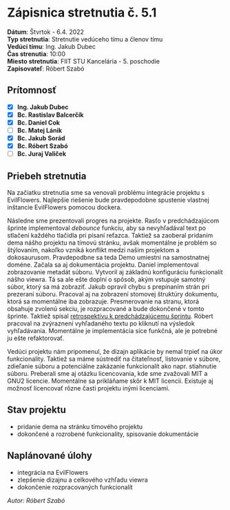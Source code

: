 # Zápisnica stretnutia č. 5.1

**Dátum**: Štvrtok - 6.4. 2022  
**Typ stretnutia**: Stretnutie vedúceho tímu a členov tímu  
**Vedúci tímu**: Ing. Jakub Dubec  
**Čas strenutia**: 10:00  
**Miesto stretnutia**: FIIT STU Kancelária - 5. poschodie  
**Zapisovateľ**: Róbert Szabó

## Prítomnosť

- [x] **Ing. Jakub Dubec**
- [x] **Bc. Rastislav Balcerčík**
- [x] **Bc. Daniel Cok**
- [ ] **Bc. Matej Lánik**
- [x] **Bc. Jakub Sorád**
- [x] **Bc. Róbert Szabó**
- [ ] **Bc. Juraj Valiček**

## Priebeh stretnutia

Na začiatku stretnutia sme sa venovali problému integrácie projektu s EvilFlowers. Najlepšie riešenie bude pravdepodobne spustenie vlastnej inštancie EvilFlowers pomocou dockera. 

Následne sme prezentovali progres na projekte. Rasťo v predchádzajúcom šprinte implementoval *debounce* funkciu, aby sa nevyhľadával text po stlačení každého tlačidla pri písaní reťazca. Taktiež sa zaoberal pridaním dema nášho projektu na tímovú stránku, avšak momentálne je problém so štýlovaním, nakoľko vzniká konflikt medzi našim projektom a dokosaurusom. Pravdepodbne sa teda Demo umiestni na samostnatnej doméne. Začala sa aj dokumentácia projektu. Daniel implementoval zobrazovanie metadát súboru. Vytvoril aj základnú konfiguráciu funkcionalít nášho viewra. Tá sa ale ešte doplní o spôsob, akým vstupuje samotný súbor, ktorý sa má zobraziť. Jakub opravil chybu s prepínaním strán pri prezeraní súboru. Pracoval aj na zobrazení stomovej štruktúry dokumentu, ktorá sa momentálne iba zobrazuje. Presmerovanie na stranu, ktorá obsahuje zvolenú sekciu, je rozpracované a bude dokončené v tomto šprinte. Taktiež spísal [retrospektívu k predchádzajúcemu šprintu](../../retrospective/sprint7.md). Róbert pracoval na zvýraznení vyhľadaného textu po kliknutí na výsledok vyhľadávania. Momentálne je implementácia síce funkčná, ale je potrebné ju ešte refaktorovať. 

Vedúci projektu nám pripomenul, že dizajn aplikácie by nemal trpieť na úkor funkcionality. Taktiež sa máme sústrediť na čitateľnosť, listovanie v súbore, zdieľanie súboru a potenciálne zakázanie funkcionalít ako napr. stiahnutie súboru. Preberali sme aj otázku licencovania, kde sme zvažovali MIT a GNU2 licencie. Momentálne sa prikláňame skôr k MIT licencii. Existuje aj možnosť licencovať rôzne časti projektu inými licenciami.


## Stav projektu

- pridanie dema na stránku tímového projektu
- dokončené a rozrobené funkcionality, spisovanie dokumentácie

## Naplánované úlohy

- integrácia na EvilFlowers
- zlepšenie dizajnu a celkového vzhľadu viewra
- dokončenie rozpracovaných funkcionalít

_Autor: Róbert Szabó_

